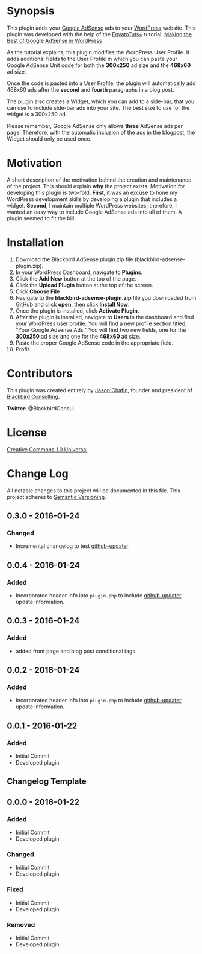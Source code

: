 # Synopsis

This plugin adds your [Google AdSense](https://www.google.com/adsense/) ads to your [WordPress](http://www.wordpress.org) website. This plugin was developed with the help of the [EnvatoTuts+](http://tutsplus.com/) tutorial, [Making the Best of Google AdSense in WordPress](http://code.tutsplus.com/tutorials/making-the-best-of-google-adsense-in-wordpress--wp-29938)

As the tutorial explains, this plugin modifies the WordPress User Profile. It adds additional fields to the User Profile in which you can paste your Google AdSense Unit code for both the **300x250** ad size and the **468x60** ad size.

Once the code is pasted into a User Profile, the plugin will automatically add 468x60 ads after the **second** and **fourth** paragraphs in a blog post.

The plugin also creates a Widget, which you can add to a side-bar, that you can use to include side-bar ads into your site. The best size to use for the widget is a 300x250 ad. 

Please remember, Google AdSense only allows **three** AdSense ads per page. Therefore, with the automatic inclusion of the ads in the blogpost, the Widget should only be used once.

# Motivation

A short description of the motivation behind the creation and maintenance of the project. This should explain **why** the project exists.
Motivation for developing this plugin is two-fold. **First**, it was an excuse to hone my WordPress development skills by developing a plugin that includes a widget. **Second**, I maintain multiple WordPress websites; therefore, I wanted an easy way to include Google AdSense ads into all of them. A plugin seemed to fit the bill.

# Installation

1. Download the Blackbird AdSense plugin zip file (blackbird-adsense-plugin.zip).
2. In your WordPress Dashboard, navigate to **Plugins**.
3. Click the **Add New** button at the top of the page.
4. Click the **Upload Plugin** button at the top of the screen.
5. Click **Choose File**
5. Navigate to the **blackbird-adsense-plugin.zip** file you downloaded from [GitHub](https://www.github.com) and click **open**, then click **Install Now**.
6. Once the plugin is installed, click **Activate Plugin**.
7. After the plugin is installed, navigate to **Users** in the dashboard and find your WordPress user profile. You will find a new profile section titled, "Your Google Adsense Ads." You will find two new fields, one for the **300x250** ad size and one for the **468x60** ad size.
8. Paste the proper Google AdSense code in the appropriate field.
9. Profit.

# Contributors

This plugin was created entirely by [Jason Chafin](http://www.jasonchafin.com), founder and president of [Blackbird Consulting](http://www.blackbirdconsult.com). 

**Twitter:**  @BlackbirdConsul

# License

[Creative Commons 1.0 Universal](LICENSE)

# Change Log
All notable changes to this project will be documented in this file.
This project adheres to [Semantic Versioning](http://semver.org/).

## 0.3.0 - 2016-01-24
### Changed
- Incremental changelog to test [github-updater](https://github.com/afragen/github-updater.git)

## 0.0.4 - 2016-01-24
### Added
- Incorporated header info into ``` plugin.php ``` to include [github-updater](https://github.com/afragen/github-updater.git) update information.

## 0.0.3 - 2016-01-24
### Added
- added front page and blog post conditional tags.

## 0.0.2 - 2016-01-24
### Added
- Incorporated header info into ``` plugin.php ``` to include [github-updater](https://github.com/afragen/github-updater.git) update information.

## 0.0.1 - 2016-01-22
### Added
- Initial Commit
- Developed plugin

## Changelog Template

## 0.0.0 - 2016-01-22
### Added
- Initial Commit
- Developed plugin

### Changed
- Initial Commit
- Developed plugin

### Fixed
- Initial Commit
- Developed plugin

### Removed
- Initial Commit
- Developed plugin
